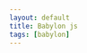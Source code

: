 ```yaml
---
layout: default
title: Babylon js
tags: [babylon]
---
```



<style>
/* force scrollbar */
html { overflow-y: scroll; }


article {padding:2%;}

</style>
